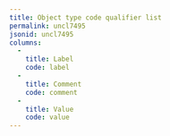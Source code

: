 ```yaml
---
title: Object type code qualifier list
permalink: uncl7495
jsonid: uncl7495
columns:
  - 
    title: Label
    code: label
  - 
    title: Comment
    code: comment
  - 
    title: Value
    code: value
---
```

